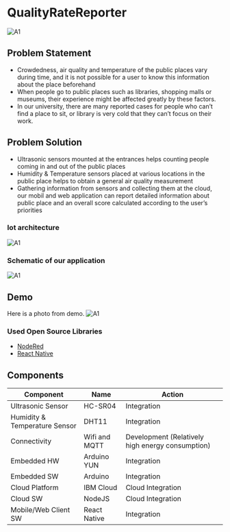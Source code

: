 # QualityRateReporter
![A1](https://github.com/bounIoT/QualityRateReporter/blob/master/description.png)

## Problem Statement

* Crowdedness, air quality and temperature of the public places vary during time, and it is not possible for a user to know this information about the place beforehand
* When people go to public places such as libraries, shopping malls or museums, their experience might be affected greatly by these factors.
* In our university, there are many reported cases for people who can’t find a place to sit, or library is very cold that they can’t focus on their work.

## Problem Solution

* Ultrasonic sensors mounted at the entrances helps counting people coming in and out of the public places
* Humidity & Temperature sensors placed at various locations in the public place helps to obtain a general air quality measurement
* Gathering information from sensors and collecting them at the cloud, our mobil and web application can report detailed information about public place and an overall score calculated according to the user’s priorities

### Iot architecture
![A1](https://github.com/bounIoT/QualityRateReporter/blob/master/QualityRateReporter%20(1).png)

### Schematic of our application
![A1](https://github.com/bounIoT/QualityRateReporter/blob/master/Schematic.png)

## Demo
Here is a photo from demo.
![A1](https://github.com/bounIoT/QualityRateReporter/blob/master/demo.png)

### Used Open Source Libraries

* [NodeRed](https://nodered.org/)
* [React Native](https://facebook.github.io/react-native/)

## Components

Component | Name | Action
---|---|---
Ultrasonic Sensor | HC-SR04  | Integration
Humidity & Temperature Sensor | DHT11 | Integration
Connectivity | Wifi and MQTT | Development (Relatively high energy consumption)
Embedded HW | Arduino YUN | Integration
Embedded SW | Arduino | Integration
Cloud Platform | IBM Cloud | Cloud Integration
Cloud SW | NodeJS | Cloud Integration
Mobile/Web Client SW | React Native | Integration
